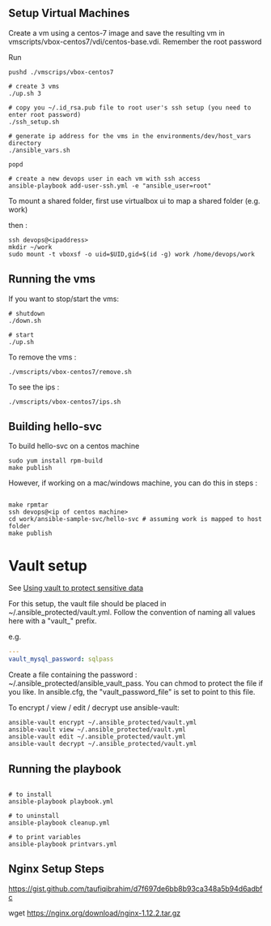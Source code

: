 ## Setup Virtual Machines

Create a vm using a centos-7 image and save the resulting vm in vmscripts/vbox-centos7/vdi/centos-base.vdi.
Remember the root password

Run 

```shell
pushd ./vmscrips/vbox-centos7 

# create 3 vms
./up.sh 3

# copy you ~/.id_rsa.pub file to root user's ssh setup (you need to enter root password)
./ssh_setup.sh

# generate ip address for the vms in the environments/dev/host_vars directory
./ansible_vars.sh

popd

# create a new devops user in each vm with ssh access 
ansible-playbook add-user-ssh.yml -e "ansible_user=root"
```

To mount a shared folder, first use virtualbox ui to map a shared folder (e.g. work)

then :

```shell
ssh devops@<ipaddress>
mkdir ~/work
sudo mount -t vboxsf -o uid=$UID,gid=$(id -g) work /home/devops/work
```

## Running the vms

If you want to stop/start the vms:

```shell
# shutdown
./down.sh

# start
./up.sh
```

To remove the vms :

```shell
./vmscripts/vbox-centos7/remove.sh

```

To see the ips :

```shell
./vmscripts/vbox-centos7/ips.sh

```

## Building hello-svc

To build hello-svc on a centos machine

```shell
sudo yum install rpm-build
make publish
```

However, if working on a mac/windows machine, you can do this in steps :

```shell

make rpmtar
ssh devops@<ip of centos machine>
cd work/ansible-sample-svc/hello-svc # assuming work is mapped to host folder
make publish
```

# Vault setup

See [Using vault to protect sensitive data](https://www.digitalocean.com/community/tutorials/how-to-use-vault-to-protect-sensitive-ansible-data-on-ubuntu-16-04)

For this setup, the vault file should be placed in ~/.ansible_protected/vault.yml. Follow the convention of naming all values here with a "vault_" prefix.

e.g.

```yaml
---
vault_mysql_password: sqlpass
```

Create a file containing  the password : ~/.ansible_protected/ansible_vault_pass. You can chmod to protect the file if you like. In ansible.cfg, the "vault_password_file" is set to point to this file.



To encrypt / view / edit / decrypt use ansible-vault:

```shell
ansible-vault encrypt ~/.ansible_protected/vault.yml
ansible-vault view ~/.ansible_protected/vault.yml
ansible-vault edit ~/.ansible_protected/vault.yml
ansible-vault decrypt ~/.ansible_protected/vault.yml
```

## Running the playbook

```shell

# to install
ansible-playbook playbook.yml

# to uninstall
ansible-playbook cleanup.yml

# to print variables
ansible-playbook printvars.yml

```


## Nginx Setup Steps

https://gist.github.com/taufiqibrahim/d7f697de6bb8b93ca348a5b94d6adbfc

wget https://nginx.org/download/nginx-1.12.2.tar.gz